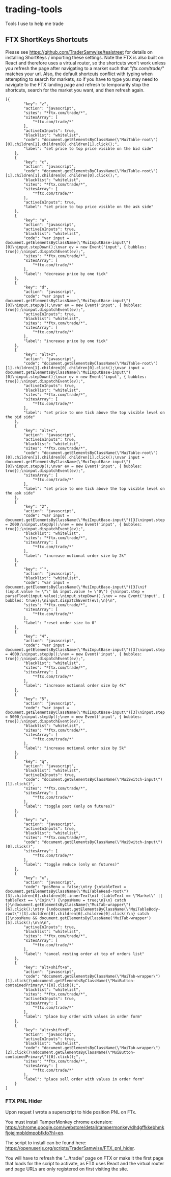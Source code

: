 # trading-tools
Tools I use to help me trade

## FTX ShortKeys Shortcuts

Please see https://github.com/TraderSamwise/tealstreet for details on installing ShortKeys / importing these settings. Note the FTX is also built on React and therefore uses a virtual router, so the shortcuts won't work unless you refresh the page after navigating to a market such that "*ftx.com/trade/*" matches your url. Also, the default shortcuts conflict with typing when attempting to search for markets, so if you have to type you may need to navigate to the FTX landing page and refresh to temporarily stop the shortcuts, search for the market you want, and then refresh again.

```
[{
		"key": "z",
		"action": "javascript",
		"sites": "*ftx.com/trade/*",
		"sitesArray": [
			"*ftx.com/trade/*"
		],
		"activeInInputs": true,
		"blacklist": "whitelist",
		"code": "document.getElementsByClassName(\"MuiTable-root\")[0].children[1].children[0].children[1].click();",
		"label": "set price to top price visible on the bid side"
	},
	{
		"key": "c",
		"action": "javascript",
		"code": "document.getElementsByClassName(\"MuiTable-root\")[1].children[1].children[0].children[0].click();",
		"blacklist": "whitelist",
		"sites": "*ftx.com/trade/*",
		"sitesArray": [
			"*ftx.com/trade/*"
		],
		"activeInInputs": true,
		"label": "set price to top price visible on the ask side"
	},
	{
		"key": "a",
		"action": "javascript",
		"activeInInputs": true,
		"blacklist": "whitelist",
		"code": "var input = document.getElementsByClassName(\"MuiInputBase-input\")[0]\ninput.stepDown();\nvar ev = new Event('input', { bubbles: true});\ninput.dispatchEvent(ev);",
		"sites": "*ftx.com/trade/*",
		"sitesArray": [
			"*ftx.com/trade/*"
		],
		"label": "decrease price by one tick"
	},
	{
		"key": "d",
		"action": "javascript",
		"code": "var input = document.getElementsByClassName(\"MuiInputBase-input\")[0]\ninput.stepUp();\nvar ev = new Event('input', { bubbles: true});\ninput.dispatchEvent(ev);",
		"activeInInputs": true,
		"blacklist": "whitelist",
		"sites": "*ftx.com/trade/*",
		"sitesArray": [
			"*ftx.com/trade/*"
		],
		"label": "increase price by one tick"
	},
	{
		"key": "alt+z",
		"action": "javascript",
		"code": "document.getElementsByClassName(\"MuiTable-root\")[1].children[1].children[0].children[0].click();\nvar input = document.getElementsByClassName(\"MuiInputBase-input\")[0]\ninput.stepDown();\nvar ev = new Event('input', { bubbles: true});\ninput.dispatchEvent(ev);",
		"activeInInputs": true,
		"blacklist": "whitelist",
		"sites": "*ftx.com/trade/*",
		"sitesArray": [
			"*ftx.com/trade/*"
		],
		"label": "set price to one tick above the top visible level on the bid side"
	},
	{
		"key": "alt+c",
		"action": "javascript",
		"activeInInputs": true,
		"blacklist": "whitelist",
		"sites": "*ftx.com/trade/*",
		"code": "document.getElementsByClassName(\"MuiTable-root\")[0].children[1].children[0].children[1].click();\nvar input = document.getElementsByClassName(\"MuiInputBase-input\")[0]\ninput.stepUp();\nvar ev = new Event('input', { bubbles: true});\ninput.dispatchEvent(ev);",
		"sitesArray": [
			"*ftx.com/trade/*"
		],
		"label": "set price to one tick above the top visible level on the ask side"
	},
	{
		"key": "2",
		"action": "javascript",
		"code": "var input = document.getElementsByClassName(\"MuiInputBase-input\")[3]\ninput.step = 2000;\ninput.stepUp();\nev = new Event('input', { bubbles: true});\ninput.dispatchEvent(ev);",
		"blacklist": "whitelist",
		"sites": "*ftx.com/trade/*",
		"sitesArray": [
			"*ftx.com/trade/*"
		],
		"label": "increase notional order size by 2k"
	},
	{
		"key": "`",
		"action": "javascript",
		"blacklist": "whitelist",
		"code": "var input = document.getElementsByClassName(\"MuiInputBase-input\")[3]\nif (input.value != \"\" && input.value != \"0\") {\ninput.step = parseFloat(input.value);\ninput.stepDown();\nev = new Event('input', { bubbles: true});\ninput.dispatchEvent(ev);\n}\n",
		"sites": "*ftx.com/trade/*",
		"sitesArray": [
			"*ftx.com/trade/*"
		],
		"label": "reset order size to 0"
	},
	{
		"key": "4",
		"action": "javascript",
		"code": "var input = document.getElementsByClassName(\"MuiInputBase-input\")[3]\ninput.step = 4000;\ninput.stepUp();\nev = new Event('input', { bubbles: true});\ninput.dispatchEvent(ev);",
		"blacklist": "whitelist",
		"sites": "*ftx.com/trade/*",
		"sitesArray": [
			"*ftx.com/trade/*"
		],
		"label": "increase notional order size by 4k"
	},
	{
		"key": "5",
		"action": "javascript",
		"code": "var input = document.getElementsByClassName(\"MuiInputBase-input\")[3]\ninput.step = 5000;\ninput.stepUp();\nev = new Event('input', { bubbles: true});\ninput.dispatchEvent(ev);",
		"blacklist": "whitelist",
		"sites": "*ftx.com/trade/*",
		"sitesArray": [
			"*ftx.com/trade/*"
		],
		"label": "increase notional order size by 5k"
	},
	{
		"key": "q",
		"action": "javascript",
		"blacklist": "whitelist",
		"activeInInputs": true,
		"code": "document.getElementsByClassName(\"MuiSwitch-input\")[1].click()",
		"sites": "*ftx.com/trade/*",
		"sitesArray": [
			"*ftx.com/trade/*"
		],
		"label": "toggle post (only on futures)"
	},
	{
		"key": "w",
		"action": "javascript",
		"activeInInputs": true,
		"blacklist": "whitelist",
		"sites": "*ftx.com/trade/*",
		"code": "document.getElementsByClassName(\"MuiSwitch-input\")[0].click()",
		"sitesArray": [
			"*ftx.com/trade/*"
		],
		"label": "toggle reduce (only on futures)"
	},
	{
		"key": "x",
		"action": "javascript",
		"code": "posMenu = false;\ntry {\ntableText = document.getElementsByClassName(\"MuiTableHead-root\")[3].children[0].children[0].innerText\nif (tableText == \"Market\" || tableText == \"Coin\") {\nposMenu = true;\n}\n} catch {}\ndocument.getElementsByClassName(\"MuiTab-wrapper\")[6].click();\ntry {\ndocument.getElementsByClassName(\"MuiTableBody-root\")[3].children[0].children[6].children[0].click()\n} catch {}\nposMenu && document.getElementsByClassName('MuiTab-wrapper')[5].click();\n\n\n",
		"activeInInputs": true,
		"blacklist": "whitelist",
		"sites": "*ftx.com/trade/*",
		"sitesArray": [
			"*ftx.com/trade/*"
		],
		"label": "cancel resting order at top of orders list"
	},
	{
		"key": "alt+shift+a",
		"action": "javascript",
		"code": "document.getElementsByClassName(\"MuiTab-wrapper\")[1].click()\ndocument.getElementsByClassName(\"MuiButton-containedPrimary\")[0].click();",
		"blacklist": "whitelist",
		"sites": "*ftx.com/trade/*",
		"activeInInputs": true,
		"sitesArray": [
			"*ftx.com/trade/*"
		],
		"label": "place buy order with values in order form"
	},
	{
		"key": "alt+shift+d",
		"action": "javascript",
		"activeInInputs": true,
		"blacklist": "whitelist",
		"code": "document.getElementsByClassName(\"MuiTab-wrapper\")[2].click()\ndocument.getElementsByClassName(\"MuiButton-containedPrimary\")[0].click();",
		"sites": "*ftx.com/trade/*",
		"sitesArray": [
			"*ftx.com/trade/*"
		],
		"label": "place sell order with values in order form"
	}
]
```

### FTX PNL Hider

Upon requet I wrote a superscript to hide position PNL on FTx. 

You must install TamperMonkey chrome extension: https://chrome.google.com/webstore/detail/tampermonkey/dhdgffkkebhmkfjojejmpbldmpobfkfo?hl=en. 

The script to install can be found here: https://openuserjs.org/scripts/TraderSamwise/FTX_pnl_hider.

You will have to refresh the '.../trade/' page on FTX or make it the first page that loads for the script to activate, as FTX uses React and the virtual router and page URLs are only registered on first visiting the site.
